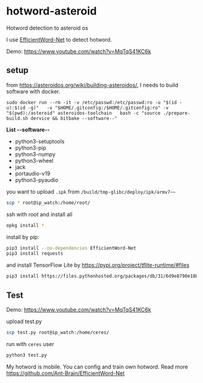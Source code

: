 # hotword-asteroid
Hotword detection to asteroid os

I use [EfficientWord-Net](https://github.com/Ant-Brain/EfficientWord-Net) to detect hotword.

Demo: https://www.youtube.com/watch?v=MqTqS41KC6k

## setup

from https://asteroidos.org/wiki/building-asteroidos/, I needs to build software with docker.

```
sudo docker run --rm -it -v /etc/passwd:/etc/passwd:ro -u "$(id -u):$(id -g)"   -v "$HOME/.gitconfig:/$HOME/.gitconfig:ro" -v "$(pwd):/asteroid" asteroidos-toolchain   bash -c "source ./prepare-build.sh dervice && bitbake --software--"
```
**List --software--**
- python3-setuptools
- python3-pip
- python3-numpy
- python3-wheel
- jack
- portaudio-v19
- python3-pyaudio

you want to upload ```.ipk``` from ```/build/tmp-glibc/deploy/ipk/armv7~~```
```sh
scp * root@ip_watch:/home/root/
```
ssh with root and install all
```sh
opkg install *
```

install by pip:
```sh
pip3 install --no-dependencies EfficientWord-Net
pip3 install requests
```

and install TensorFlow Lite by https://pypi.org/project/tflite-runtime/#files

```sh
pip3 install https://files.pythonhosted.org/packages/db/31/6d9e8790e188fd4c8647e8cdaece76e12155f2666453b030d91d194ea202/tflite_runtime-2.7.0-cp39-cp39-manylinux2014_armv7l.whl
```

## Test


Demo: https://www.youtube.com/watch?v=MqTqS41KC6k

upload test.py

```sh
scp test.py root@ip_watch:/home/ceres/
```
run with ```ceres``` user
```sh
python3 test.py
```

My hotword is mobile. You can config and train own hotword. Read more https://github.com/Ant-Brain/EfficientWord-Net
